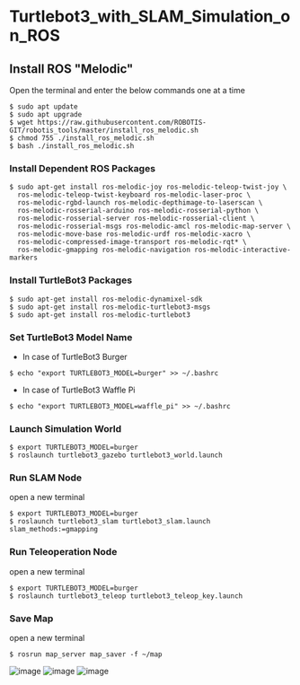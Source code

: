 # Turtlebot3_with_SLAM_Simulation_on_ROS
## Install ROS "Melodic"
Open the terminal and enter the below commands one at a time
```
$ sudo apt update
$ sudo apt upgrade
$ wget https://raw.githubusercontent.com/ROBOTIS-GIT/robotis_tools/master/install_ros_melodic.sh
$ chmod 755 ./install_ros_melodic.sh 
$ bash ./install_ros_melodic.sh
```

### Install Dependent ROS Packages
```
$ sudo apt-get install ros-melodic-joy ros-melodic-teleop-twist-joy \
  ros-melodic-teleop-twist-keyboard ros-melodic-laser-proc \
  ros-melodic-rgbd-launch ros-melodic-depthimage-to-laserscan \
  ros-melodic-rosserial-arduino ros-melodic-rosserial-python \
  ros-melodic-rosserial-server ros-melodic-rosserial-client \
  ros-melodic-rosserial-msgs ros-melodic-amcl ros-melodic-map-server \
  ros-melodic-move-base ros-melodic-urdf ros-melodic-xacro \
  ros-melodic-compressed-image-transport ros-melodic-rqt* \
  ros-melodic-gmapping ros-melodic-navigation ros-melodic-interactive-markers 
  ```

### Install TurtleBot3 Packages
```
$ sudo apt-get install ros-melodic-dynamixel-sdk
$ sudo apt-get install ros-melodic-turtlebot3-msgs
$ sudo apt-get install ros-melodic-turtlebot3
```

### Set TurtleBot3 Model Name
- In case of TurtleBot3 Burger
```
$ echo "export TURTLEBOT3_MODEL=burger" >> ~/.bashrc
```

- In case of TurtleBot3 Waffle Pi
```
$ echo "export TURTLEBOT3_MODEL=waffle_pi" >> ~/.bashrc
```

### Launch Simulation World
```
$ export TURTLEBOT3_MODEL=burger
$ roslaunch turtlebot3_gazebo turtlebot3_world.launch
```

### Run SLAM Node
open a new terminal
``` 
$ export TURTLEBOT3_MODEL=burger
$ roslaunch turtlebot3_slam turtlebot3_slam.launch slam_methods:=gmapping
```

### Run Teleoperation Node
open a new terminal
```
$ export TURTLEBOT3_MODEL=burger
$ roslaunch turtlebot3_teleop turtlebot3_teleop_key.launch
``` 

### Save Map
open a new terminal
```
$ rosrun map_server map_saver -f ~/map
```

![image](https://github.com/Rama-Alyoubi/Turtlebot3_with_SLAM_Simulation_on_ROS/assets/128150728/a083e4ee-15fd-4a2b-8b61-43804ab383f8)
![image](https://github.com/Rama-Alyoubi/Turtlebot3_with_SLAM_Simulation_on_ROS/assets/128150728/1e84f901-3aca-4c57-952f-a9a5f118b038)
![image](https://github.com/Rama-Alyoubi/Turtlebot3_with_SLAM_Simulation_on_ROS/assets/128150728/9141a435-2de7-4569-a4fc-a2f2aa734861)
